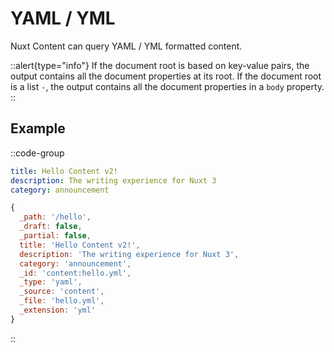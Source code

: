 # YAML / YML

Nuxt Content can query YAML / YML formatted content.

::alert{type="info"}
If the document root is based on key-value pairs, the output contains all the document properties at its root.
If the document root is a list `-`, the output contains all the document properties in a `body` property.
::

## Example

::code-group
  ```yaml [content/hello.yml]
  title: Hello Content v2!
  description: The writing experience for Nuxt 3
  category: announcement
  ```

  ```js [Output]
  {
    _path: '/hello',
    _draft: false,
    _partial: false,
    title: 'Hello Content v2!',
    description: 'The writing experience for Nuxt 3',
    category: 'announcement',
    _id: 'content:hello.yml',
    _type: 'yaml',
    _source: 'content',
    _file: 'hello.yml',
    _extension: 'yml'
  }
  ```
::
